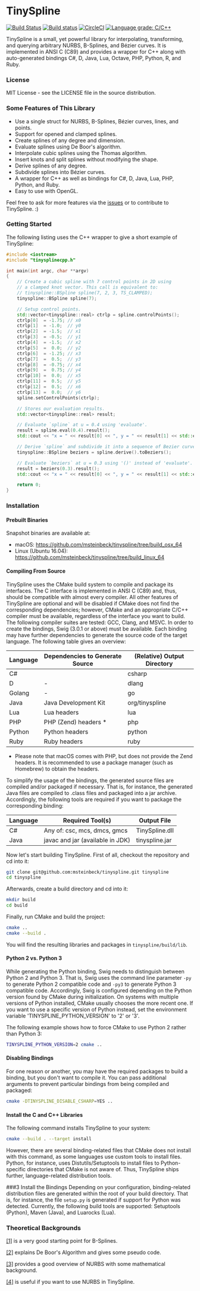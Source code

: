 TinySpline
========

[![Build Status](https://travis-ci.org/msteinbeck/tinyspline.svg?branch=master)](https://travis-ci.org/msteinbeck/tinyspline)
[![Build status](https://ci.appveyor.com/api/projects/status/mu9qlojuff4rvea3/branch/master?svg=true)](https://ci.appveyor.com/project/msteinbeck/tinyspline/branch/master)
[![CircleCI](https://circleci.com/gh/msteinbeck/tinyspline.svg?style=svg)](https://circleci.com/gh/msteinbeck/tinyspline)
[![Language grade: C/C++](https://img.shields.io/lgtm/grade/cpp/g/msteinbeck/tinyspline.svg?logo=lgtm&logoWidth=18)](https://lgtm.com/projects/g/msteinbeck/tinyspline/context:cpp)

TinySpline is a small, yet powerful library for interpolating, transforming,
and querying arbitrary NURBS, B-Splines, and Bézier curves. It is implemented
in ANSI C (C89) and provides a wrapper for C++ along with auto-generated
bindings C#, D, Java, Lua, Octave, PHP, Python, R, and Ruby.

### License
MIT License - see the LICENSE file in the source distribution.

### Some Features of This Library
- Use a single struct for NURBS, B-Splines, Bézier curves, lines, and points.
- Support for opened and clamped splines.
- Create splines of any degree and dimension.
- Evaluate splines using De Boor's algorithm.
- Interpolate cubic splines using the Thomas algorithm.
- Insert knots and split splines without modifying the shape.
- Derive splines of any degree.
- Subdivide splines into Bézier curves.
- A wrapper for C++ as well as bindings for C#, D, Java, Lua, PHP, Python, and Ruby.
- Easy to use with OpenGL.

Feel free to ask for more features via the [issues](https://github.com/msteinbeck/tinyspline/issues)
or to contribute to TinySpline. :)

### Getting Started
The following listing uses the C++ wrapper to give a short example of TinySpline:

```cpp
#include <iostream>
#include "tinysplinecpp.h"

int main(int argc, char **argv)
{
	// Create a cubic spline with 7 control points in 2D using
	// a clamped knot vector. This call is equivalent to:
	// tinyspline::BSpline spline(7, 2, 3, TS_CLAMPED);
	tinyspline::BSpline spline(7);

	// Setup control points.
	std::vector<tinyspline::real> ctrlp = spline.controlPoints();
	ctrlp[0]  = -1.75; // x0
	ctrlp[1]  = -1.0;  // y0
	ctrlp[2]  = -1.5;  // x1
	ctrlp[3]  = -0.5;  // y1
	ctrlp[4]  = -1.5;  // x2
	ctrlp[5]  =  0.0;  // y2
	ctrlp[6]  = -1.25; // x3
	ctrlp[7]  =  0.5;  // y3
	ctrlp[8]  = -0.75; // x4
	ctrlp[9]  =  0.75; // y4
	ctrlp[10] =  0.0;  // x5
	ctrlp[11] =  0.5;  // y5
	ctrlp[12] =  0.5;  // x6
	ctrlp[13] =  0.0;  // y6
	spline.setControlPoints(ctrlp);

	// Stores our evaluation results.
	std::vector<tinyspline::real> result;

	// Evaluate `spline` at u = 0.4 using 'evaluate'.
	result = spline.eval(0.4).result();
	std::cout << "x = " << result[0] << ", y = " << result[1] << std::endl;

	// Derive `spline` and subdivide it into a sequence of Bezier curves.
	tinyspline::BSpline beziers = spline.derive().toBeziers();

	// Evaluate `beziers` at u = 0.3 using '()' instead of 'evaluate'.
	result = beziers(0.3).result();
	std::cout << "x = " << result[0] << ", y = " << result[1] << std::endl;

	return 0;
}
```

### Installation

#### Prebuilt Binaries

Snapshot binaries are available at:

- macOS: https://github.com/msteinbeck/tinyspline/tree/build_osx_64
- Linux (Ubuntu 16.04): https://github.com/msteinbeck/tinyspline/tree/build_linux_64

#### Compiling From Source
TinySpline uses the CMake build system to compile and package its interfaces.
The C interface is implemented in ANSI C (C89) and, thus, should be compatible
with almost every compiler. All other features of TinySpline are optional and
will be disabled if CMake does not find the corresponding dependencies;
however, CMake and an appropriate C/C++ compiler must be available, regardless
of the interface you want to build. The following compiler suites are tested:
GCC, Clang, and MSVC. In order to create the bindings, Swig (3.0.1 or above)
must be available. Each binding may have further dependencies to generate the
source code of the target language. The following table gives an overview:

Language | Dependencies to Generate Source | (Relative) Output Directory
-------- | ------------------------------- | ---------------------------
C#       |                                 | csharp
D        | -                               | dlang
Golang   | -                               | go
Java     | Java Development Kit            | org/tinyspline
Lua      | Lua headers                     | lua
PHP      | PHP (Zend) headers *            | php
Python   | Python headers                  | python
Ruby     | Ruby headers                    | ruby

* Please note that macOS comes with PHP, but does not provide the Zend headers.
It is recommended to use a package manager (such as Homebrew) to obtain the
headers.

To simplify the usage of the bindings, the generated source files are compiled
and/or packaged if necessary. That is, for instance, the generated Java files
are compiled to .class files and packaged into a jar archive. Accordingly, the
following tools are required if you want to package the corresponding binding:

Language | Required Tool(s)                 | Output File
-------- | -------------------------------- | ----------------
C#       | Any of: csc, mcs, dmcs, gmcs     | TinySpline.dll
Java     | javac and jar (available in JDK) | tinyspline.jar

Now let's start building TinySpline. First of all, checkout the repository and
cd into it:

```bash
git clone git@github.com:msteinbeck/tinyspline.git tinyspline
cd tinyspline
```

Afterwards, create a build directory and cd into it:

```bash
mkdir build
cd build
```

Finally, run CMake and build the project:

```bash
cmake ..
cmake --build .
```

You will find the resulting libraries and packages in `tinyspline/build/lib`.

#### Python 2 vs. Python 3
While generating the Python binding, Swig needs to distinguish between Python 2
and Python 3. That is, Swig uses the command line parameter `-py` to generate
Python 2 compatible code and `-py3` to generate Python 3 compatible code.
Accordingly, Swig is configured depending on the Python version found by CMake
during initialization. On systems with multiple versions of Python installed,
CMake usually chooses the more recent one. If you want to use a specific
version of Python instead, set the environment variable
'TINYSPLINE_PYTHON_VERSION' to '2' or '3'.

The following example shows how to force CMake to use Python 2 rather than
Python 3:

```bash
TINYSPLINE_PYTHON_VERSION=2 cmake ..
```

#### Disabling Bindings
For one reason or another, you may have the required packages to build a
binding, but you don't want to compile it. You can pass additional arguments to
prevent particular bindings from being compiled and packaged:

```bash
cmake -DTINYSPLINE_DISABLE_CSHARP=YES ..
```

#### Install the C and C++ Libraries
The following command installs TinySpline to your system:

```bash
cmake --build . --target install
```

However, there are several binding-related files that CMake does not install
with this command, as some languages use custom tools to install files.
Python, for instance, uses Distutils/Setuptools to install files to
Python-specific directories that CMake is not aware of. Thus, TinySpline
ships further, language-related distribution tools.

###3 Install the Bindings
Depending on your configuration, binding-related distribution files are
generated within the root of your build directory. That is, for instance, the
file `setup.py` is generated if support for Python was detected. Currently, the
following build tools are supported: Setuptools (Python), Maven (Java), and
Luarocks (Lua).

### Theoretical Backgrounds
[[1]](http://www.cs.mtu.edu/~shene/COURSES/cs3621/NOTES/spline/B-spline/bspline-curve.html) is a very good starting point for B-Splines.

[[2]](http://www.cs.mtu.edu/~shene/COURSES/cs3621/NOTES/spline/B-spline/de-Boor.html) explains De Boor's Algorithm and gives some pseudo code.

[[3]](http://www.codeproject.com/Articles/996281/NURBS-curve-made-easy) provides a good overview of NURBS with some mathematical background.

[[4]](http://www.cs.mtu.edu/~shene/COURSES/cs3621/NOTES/spline/NURBS/NURBS-def.html) is useful if you want to use NURBS in TinySpline.

